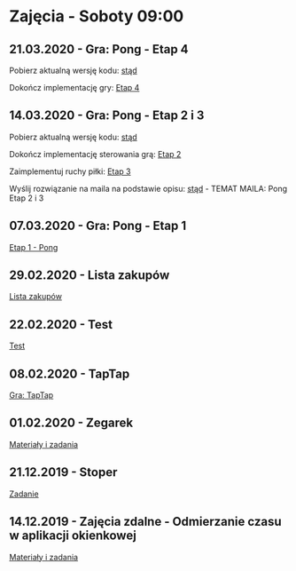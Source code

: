 # Zajęcia - Soboty 09:00

## 21.03.2020 - Gra: Pong - Etap 4

Pobierz aktualną wersję kodu: [stąd](Download/Temat_22_21.03.zip)

Dokończ implementację gry: [Etap 4](T22_PongE04)

## 14.03.2020 - Gra: Pong - Etap 2 i 3

Pobierz aktualną wersję kodu: [stąd](Download/Temat_22_14.03.zip)

Dokończ implementację sterowania grą: [Etap 2](T22_PongE02#ruch-gracza-po-lewej-stornie---zabezpieczenia)

Zaimplementuj ruchy piłki: [Etap 3](T22_PongE03)

Wyślij rozwiązanie na maila na podstawie opisu: [stąd](../ZdalneInstrukcja#wysyłanie-projektu-aplikacji-okienkowej) - TEMAT MAILA: Pong Etap 2 i 3

## 07.03.2020 - Gra: Pong - Etap 1

[Etap 1 - Pong](T22_PongE01)

## 29.02.2020 - Lista zakupów

[Lista zakupów](T21_ListaZakupow)

## 22.02.2020 - Test

[Test](T20_5_Test_Bomba)

## 08.02.2020 - TapTap

[Gra: TapTap](T20_TapTap)

## 01.02.2020 - Zegarek

[Materiały i zadania](T19_Zegarek)

## 21.12.2019 - Stoper

[Zadanie](T18_Stoper)

## 14.12.2019 - Zajęcia zdalne - Odmierzanie czasu w aplikacji okienkowej

[Materiały i zadania](T17_OdmierzanieCzasu)